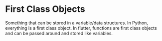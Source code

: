 # First Class Objects
Something that can be stored in a variable/data structures.
In Python, everything is a first class object. 
In flutter, functions are first class objects and can be passed around and stored like variables.
